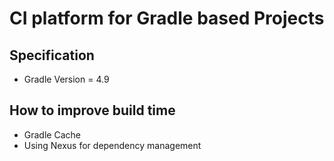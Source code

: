 # CI platform for Gradle based Projects

## Specification

* Gradle Version = 4.9

## How to improve build time

* Gradle Cache
* Using Nexus for dependency management
